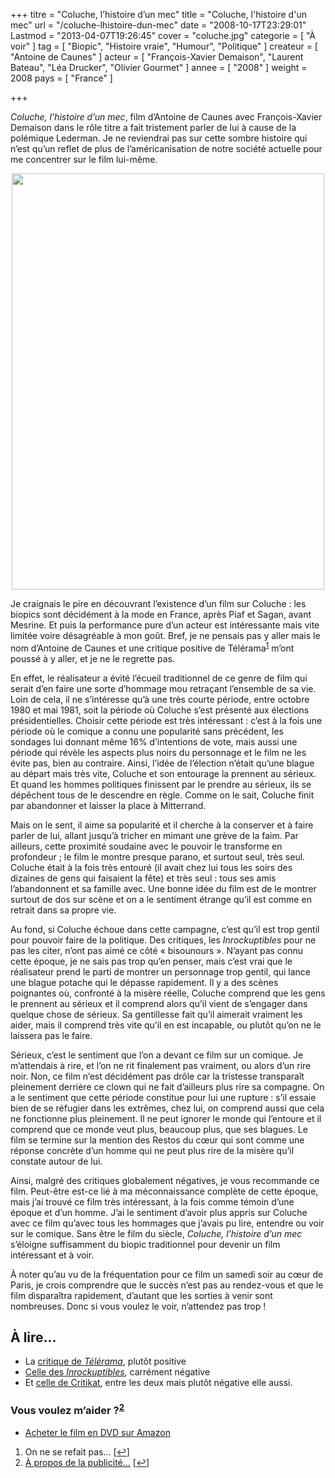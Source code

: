 +++
titre = "Coluche, l&rsquo;histoire d&rsquo;un mec"
title = "Coluche, l'histoire d'un mec"
url = "/coluche-lhistoire-dun-mec"
date = "2008-10-17T23:29:01"
Lastmod = "2013-04-07T19:26:45"
cover = "coluche.jpg"
categorie = [ "À voir" ]
tag = [ "Biopic", "Histoire vraie", "Humour", "Politique" ]
createur = [ "Antoine de Caunes" ]
acteur = [ "François-Xavier Demaison", "Laurent Bateau", "Léa Drucker", "Olivier Gourmet" ]
annee = [ "2008" ]
weight = 2008
pays = [ "France" ]

+++

<p><em>Coluche, l&rsquo;histoire d&rsquo;un mec</em>, film d&rsquo;Antoine de Caunes avec François-Xavier Demaison dans le rôle titre a fait tristement parler de lui à cause de la polémique Lederman. Je ne reviendrai pas sur cette sombre histoire qui n&rsquo;est qu&rsquo;un reflet de plus de l&rsquo;américanisation de notre société actuelle pour me concentrer sur le film lui-même.</p>
<p style="text-align: center;"><a href="http://www.allocine.fr/film/fichefilm_gen_cfilm=119023.html"><img class="size-full wp-image-808 aligncenter" title="18987270" src="18987270.jpg" alt="" width="500" height="666" /></a></p>
<p>Je craignais le pire en découvrant l&rsquo;existence d&rsquo;un film sur Coluche : les biopics sont décidément à la mode en France, après Piaf et Sagan, avant Mesrine. Et puis la performance pure d&rsquo;un acteur est intéressante mais vite limitée voire désagréable à mon goût. Bref, je ne pensais pas y aller mais le nom d&rsquo;Antoine de Caunes et une critique positive de Télérama<sup><a href="#footnote_0_807" id="identifier_0_807" class="footnote-link footnote-identifier-link" title="On ne se refait pas&hellip;">1</a></sup> m&rsquo;ont poussé à y aller, et je ne le regrette pas.</p>
<p>En effet, le réalisateur a évité l&rsquo;écueil traditionnel de ce genre de film qui serait d&rsquo;en faire une sorte d&rsquo;hommage mou retraçant l&rsquo;ensemble de sa vie. Loin de cela, il ne s&rsquo;intéresse qu&rsquo;à une très courte période, entre octobre 1980 et mai 1981, soit la période où Coluche s&rsquo;est présenté aux élections présidentielles. Choisir cette période est très intéressant : c&rsquo;est à la fois une période où le comique a connu une popularité sans précédent, les sondages lui donnant même 16% d&rsquo;intentions de vote, mais aussi une période qui révèle les aspects plus noirs du personnage et le film ne les évite pas, bien au contraire. Ainsi, l&rsquo;idée de l&rsquo;élection n&rsquo;était qu&rsquo;une blague au départ mais très vite, Coluche et son entourage la prennent au sérieux. Et quand les hommes politiques finissent par le prendre au sérieux, ils se dépêchent tous de le descendre en règle. Comme on le sait, Coluche finit par abandonner et laisser la place à Mitterrand.</p>
<p>Mais on le sent, il aime sa popularité et il cherche à la conserver et à faire parler de lui, allant jusqu&rsquo;à tricher en mimant une grève de la faim. Par ailleurs, cette proximité soudaine avec le pouvoir le transforme en profondeur ; le film le montre presque parano, et surtout seul, très seul. Coluche était à la fois très entouré (il avait chez lui tous les soirs des dizaines de gens qui faisaient la fête) et très seul : tous ses amis l&rsquo;abandonnent et sa famille avec. Une bonne idée du film est de le montrer surtout de dos sur scène et on a le sentiment étrange qu&rsquo;il est comme en retrait dans sa propre vie.</p>
<p>Au fond, si Coluche échoue dans cette campagne, c&rsquo;est qu&rsquo;il est trop gentil pour pouvoir faire de la politique. Des critiques, les <em>Inrockuptibles</em> pour ne pas les citer, n&rsquo;ont pas aimé ce côté &laquo;&nbsp;bisounours&nbsp;&raquo;. N&rsquo;ayant pas connu cette époque, je ne sais pas trop qu&rsquo;en penser, mais c&rsquo;est vrai que le réalisateur prend le parti de montrer un personnage trop gentil, qui lance une blague potache qui le dépasse rapidement. Il y a des scènes poignantes où, confronté à la misère réelle, Coluche comprend que les gens le prennent au sérieux et il comprend alors qu&rsquo;il vient de s&rsquo;engager dans quelque chose de sérieux. Sa gentillesse fait qu&rsquo;il aimerait vraiment les aider, mais il comprend très vite qu&rsquo;il en est incapable, ou plutôt qu&rsquo;on ne le laissera pas le faire.</p>
<p>Sérieux, c&rsquo;est le sentiment que l&rsquo;on a devant ce film sur un comique. Je m&rsquo;attendais à rire, et l&rsquo;on ne rit finalement pas vraiment, ou alors d&rsquo;un rire noir. Non, ce film n&rsquo;est décidément pas drôle car la tristesse transparaît pleinement derrière ce clown qui ne fait d&rsquo;ailleurs plus rire sa compagne. On a le sentiment que cette période constitue pour lui une rupture : s&rsquo;il essaie bien de se réfugier dans les extrêmes, chez lui, on comprend aussi que cela ne fonctionne plus pleinement. Il ne peut ignorer le monde qui l&rsquo;entoure et il comprend que ce monde veut plus, beaucoup plus, que ses blagues. Le film se termine sur la mention des Restos du cœur qui sont comme une réponse concrète d&rsquo;un homme qui ne peut plus rire de la misère qu&rsquo;il constate autour de lui.</p>
<p>Ainsi, malgré des critiques globalement négatives, je vous recommande ce film. Peut-être est-ce lié à ma méconnaissance complète de cette époque, mais j&rsquo;ai trouvé ce film très intéressant, à la fois comme témoin d&rsquo;une époque et d&rsquo;un homme. J&rsquo;ai le sentiment d&rsquo;avoir plus appris sur Coluche avec ce film qu&rsquo;avec tous les hommages que j&rsquo;avais pu lire, entendre ou voir sur le comique. Sans être le film du siècle, <em>Coluche, l&rsquo;histoire d&rsquo;un mec</em> s&rsquo;éloigne suffisamment du biopic traditionnel pour devenir un film intéressant et à voir.</p>
<p>À noter qu&rsquo;au vu de la fréquentation pour ce film un samedi soir au cœur de Paris, je crois comprendre que le succès n&rsquo;est pas au rendez-vous et que le film disparaîtra rapidement, d&rsquo;autant que les sorties à venir sont nombreuses. Donc si vous voulez le voir, n&rsquo;attendez pas trop !</p>
<h2 id="807_a-lire_1">À lire&#8230;</h2>
<ul>
<li>La <a href="http://www.telerama.fr/cinema/films/coluche-l-histoire-d-un-mec,356560,critique.php">critique de </a><em><a href="http://www.telerama.fr/cinema/films/coluche-l-histoire-d-un-mec,356560,critique.php">Télérama</a></em>, plutôt positive</li>
<li><a href="http://www.lesinrocks.com/index.php?id=58&amp;tx_critic[notule]=209460&amp;cHash=2350dd22c3">Celle des </a><em><a href="http://www.lesinrocks.com/index.php?id=58&amp;tx_critic[notule]=209460&amp;cHash=2350dd22c3">Inrockuptibles</a></em>, carrément négative</li>
<li>Et <a href="http://www.critikat.com/Coluche-l-histoire-d-un-mec.html">celle de Critikat</a>, entre les deux mais plutôt négative elle aussi.</li>
</ul>
<div class="amazon">
<h3>Vous voulez m&rsquo;aider ?<sup><a href="#footnote_1_807" id="identifier_1_807" class="footnote-link footnote-identifier-link" title="&Agrave; propos de la publicit&eacute;&hellip;">2</a></sup></h3>
<ul>
<li><a href="http://www.amazon.fr/gp/product/B004UKLUNC/ref=as_li_ss_tl?ie=UTF8&#038;tag=leblogdenic07-21&#038;linkCode=as2&#038;camp=1642&#038;creative=19458&#038;creativeASIN=B004UKLUNC">Acheter le film en DVD sur Amazon</a></li>
</ul>
</div>
<ol class="footnotes"><li id="footnote_0_807" class="footnote">On ne se refait pas&#8230; [<a href="#identifier_0_807" class="footnote-link footnote-back-link">&#8617;</a>]</li><li id="footnote_1_807" class="footnote"><a href="http://voiretmanger.fr/soutien/">À propos de la publicité…</a> [<a href="#identifier_1_807" class="footnote-link footnote-back-link">&#8617;</a>]</li></ol>
